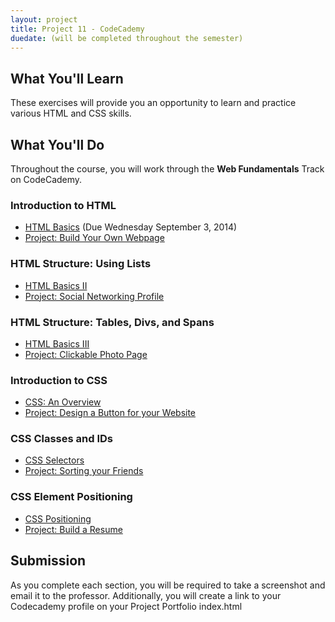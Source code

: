 ```yaml
---
layout: project
title: Project 11 - CodeCademy
duedate: (will be completed throughout the semester)
---
```



## What You'll Learn

These exercises will provide you an opportunity to learn and practice various HTML and CSS skills.

## What You'll Do

Throughout the course, you will work through the **Web Fundamentals** Track on CodeCademy.

### Introduction to HTML

*   [HTML Basics](http://www.codecademy.com/courses/web-beginner-en-HZA3b) (Due Wednesday September 3, 2014)
*   [Project: Build Your Own Webpage](http://www.codecademy.com/courses/web-beginner-en-LceTK)

### HTML Structure: Using Lists

*   [HTML Basics II](http://www.codecademy.com/courses/web-beginner-en-y2Yjd)
*   [Project: Social Networking Profile](http://www.codecademy.com/courses/web-beginner-en-9x6JW)

### HTML Structure: Tables, Divs, and Spans

*   [HTML Basics III](http://www.codecademy.com/courses/web-beginner-en-f8mcL)
*   [Project: Clickable Photo Page](http://www.codecademy.com/courses/web-beginner-en-zrZ6c)

### Introduction to CSS

*   [CSS: An Overview](http://www.codecademy.com/courses/web-beginner-en-TlhFi)
*   [Project: Design a Button for your Website](http://www.codecademy.com/courses/web-beginner-en-UuBLw)

### CSS Classes and IDs

*   [CSS Selectors](http://www.codecademy.com/courses/web-beginner-en-WF0CF)
*   [Project: Sorting your Friends](http://www.codecademy.com/courses/web-beginner-en-jNuXw)

### CSS Element Positioning

*   [CSS Positioning](http://www.codecademy.com/courses/web-beginner-en-6merh)
*   [Project: Build a Resume](http://www.codecademy.com/courses/web-beginner-en-9x6JW-WnAFv)

## Submission

As you complete each section, you will be required to take a screenshot and email it to the professor.  Additionally, you will create a link to your Codecademy profile on your Project Portfolio index.html
